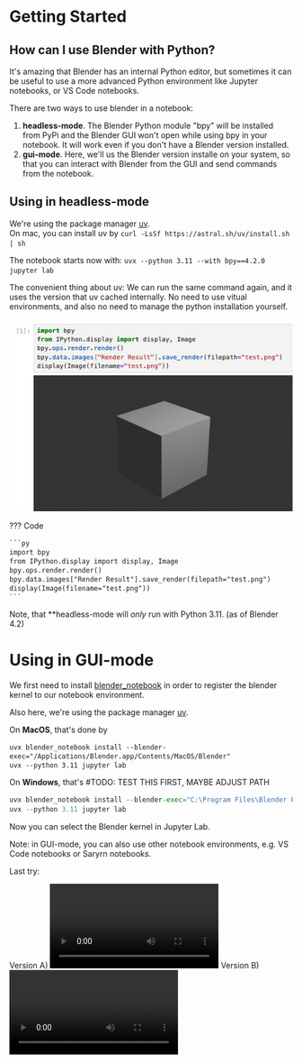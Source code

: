 # Getting Started

## How can I use Blender with Python?

It's amazing that Blender has an internal Python editor, but sometimes it can be useful to use a more advanced Python environment like Jupyter notebooks, or VS Code notebooks.

There are two ways to use blender in a notebook:  

  1. **headless-mode**. The Blender Python module "bpy" will be installed from PyPi and the Blender GUI won't open while using bpy in your notebook. It will work even if you don't have a Blender version installed.
  2. **gui-mode**. Here, we'll us the Blender version installe on your system, so that you can interact with Blender from the GUI and send commands from the notebook.

## Using in headless-mode

We're using the package manager [uv](https://docs.astral.sh/uv/getting-started/installation/).  
On mac, you can install uv by `curl -LsSf https://astral.sh/uv/install.sh | sh`

The notebook starts now with:
`uvx --python 3.11 --with bpy==4.2.0 jupyter lab`

The convenient thing about uv: We can run the same command again, and it uses the version that uv cached internally.
No need to use vitual environments, and also no need to manage the python installation yourself.


![alt text](first_render.png)


??? Code

    ```py
    import bpy
    from IPython.display import display, Image
    bpy.ops.render.render()
    bpy.data.images["Render Result"].save_render(filepath="test.png")
    display(Image(filename="test.png"))
    ```

Note, that **headless-mode will *only* run with Python 3.11. (as of Blender 4.2)

# Using in GUI-mode

We first need to install [blender_notebook](https://github.com/cheng-chi/blender_notebook) in order to register the blender kernel to our notebook environment.

Also here, we're using the package manager [uv](https://docs.astral.sh/uv/getting-started/installation/).

On **MacOS**, that's done by
```
uvx blender_notebook install --blender-exec="/Applications/Blender.app/Contents/MacOS/Blender"
uvx --python 3.11 jupyter lab
``` 


On **Windows**, that's #TODO: TEST THIS FIRST, MAYBE ADJUST PATH
```py
uvx blender_notebook install --blender-exec="C:\Program Files\Blender Foundation\Blender 4.2\blender.exe"
uvx --python 3.11 jupyter lab
```

Now you can select the Blender kernel in Jupyter Lab.

Note: in GUI-mode, you can also use other notebook environments, e.g. VS Code notebooks or Saryrn notebooks.
<!-- <iframe width="100%" height="400px" src="https://streamable.com/e/1cca8s" frameborder="0" allowfullscreen></iframe> -->


<!-- ![alt text](out.gif) -->

Last try:


Version A)
<video controls src="../video.mp4" title="Title"></video>
Version B)
<video controls src="video.mp4" title="Title"></video>